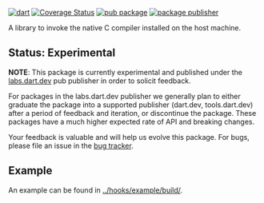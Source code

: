 [![dart](https://github.com/dart-lang/native/actions/workflows/native.yaml/badge.svg)](https://github.com/dart-lang/native/actions/workflows/native.yaml)
[![Coverage Status](https://coveralls.io/repos/github/dart-lang/native/badge.svg?branch=main)](https://coveralls.io/github/dart-lang/native?branch=main)
[![pub package](https://img.shields.io/pub/v/native_toolchain_c.svg)](https://pub.dev/packages/native_toolchain_c)
[![package publisher](https://img.shields.io/pub/publisher/native_toolchain_c.svg)](https://pub.dev/packages/native_toolchain_c/publisher)

A library to invoke the native C compiler installed on the host machine.

## Status: Experimental

**NOTE**: This package is currently experimental and published under the
[labs.dart.dev](https://dart.dev/dart-team-packages) pub publisher in order to
solicit feedback. 

For packages in the labs.dart.dev publisher we generally plan to either graduate
the package into a supported publisher (dart.dev, tools.dart.dev) after a period
of feedback and iteration, or discontinue the package. These packages have a
much higher expected rate of API and breaking changes.

Your feedback is valuable and will help us evolve this package. 
For bugs, please file an issue in the 
[bug tracker](https://github.com/dart-lang/native/issues).


## Example

An example can be found in [../hooks/example/build/](
../hooks/example/build/).
